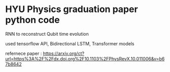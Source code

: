 # HYU Physics graduation paper python code

RNN to reconstruct Qubit time evolution

used tensorflow API, Bidirectional LSTM, Transformer models

refernece paper : https://arxiv.org/ct?url=https%3A%2F%2Fdx.doi.org%2F10.1103%2FPhysRevX.10.011006&v=b67b8642
